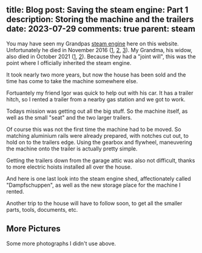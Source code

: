 title: Blog
post: Saving the steam engine: Part 1
description: Storing the machine and the trailers
date: 2023-07-29
comments: true
parent: steam
---

You may have seen my Grandpas [steam engine](dampfmaschine.html) here on this website.
Unfortunately he died in November 2016 ([1](img/traueranzeige_seidl_ernst_1.png), [2](img/traueranzeige_seidl_ernst_2.png), [3](img/traueranzeige_seidl_ernst_3.png)).
My Grandma, his widow, also died in October 2021 ([1](img/traueranzeige_seidl_katharina_1.png), [2](img/traueranzeige_seidl_katharina_2.png)).
Because they had a "joint will", this was the point where I officially inherited the steam engine.

It took nearly two more years, but now the house has been sold and the time has come to take the machine somewhere else.

Fortuantely my friend Igor was quick to help out with his car.
It has a trailer hitch, so I rented a trailer from a nearby gas station and we got to work.

<!--%
lightgallery([
    [ "img/dampf_2023_07_4.jpg", "Moving machine onto trailer" ],
    [ "img/dampf_2023_07_pan_1.jpg", "Panorama of machine on trailer" ],
])
%-->

Todays mission was getting out all the big stuff.
So the machine itself, as well as the small "seat" and the two larger trailers.

<!--%
lightgallery([
    [ "img/dampf_2023_07_5.jpg", "Everything on the trailer, right side" ],
    [ "img/dampf_2023_07_6.jpg", "Everything on the trailer, left side" ],
    [ "img/dampf_2023_07_7.jpg", "Everything on the trailer, front side" ],
])
%-->

Of course this was not the first time the machine had to be moved.
So matching aluminium rails were already prepared, with notches cut out, to hold on to the trailers edge.
Using the gearbox and flywheel, maneuvering the machine onto the trailer is actually pretty simple.

<!--%
lightgallery([
    [ "img/dampf_2023_07_2.jpg", "Large trailer hanging on hoist" ],
    [ "img/dampf_2023_07_pan_2.jpg", "Panorama of trailer on hoist" ],
])
%-->

Getting the trailers down from the garage attic was also not difficult, thanks to more electric hoists installed all over the house.

<!--%
lightgallery([
    [ "img/dampf_2023_07_1.jpg", "The old 'Dampfschuppen' shed" ],
    [ "img/dampf_2023_07_9.jpg", "Stored in new place" ],
])
%-->

And here is one last look into the steam engine shed, affectionately called "Dampfschuppen", as well as the new storage place for the machine I rented.

Another trip to the house will have to follow soon, to get all the smaller parts, tools, documents, etc.

## More Pictures
<a class="anchor" name="more_pictures"></a>

<div class="collapse">Some more photographs I didn't use above.</div>
<div class="collapsecontent">
<!--%
lightgallery([
    [ "img/dampf_2023_07_pan_3.jpg", "Panorama of trailer on hoist (2)" ],
    [ "img/dampf_2023_07_3.jpg", "Moving machine onto trailer (2)" ],
    [ "img/dampf_2023_07_8.jpg", "Stored in new place (2)" ],
])
%-->
</div>
